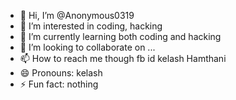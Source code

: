 - 👋 Hi, I’m @Anonymous0319
- 👀 I’m interested in coding, hacking 
- 🌱 I’m currently learning both coding and hacking 
- 💞️ I’m looking to collaborate on ...
- 📫 How to reach me though fb id kelash Hamthani 
- 😄 Pronouns: kelash
- ⚡ Fun fact: nothing 

<!---
Anonymous0319/Anonymous0319 is a ✨ special ✨ repository because its `README.md` (this file) appears on your GitHub profile.
You can click the Preview link to take a look at your changes.
--->
